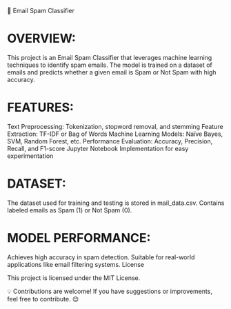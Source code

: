 📧 Email Spam Classifier

# OVERVIEW:
This project is an Email Spam Classifier that leverages machine learning techniques to identify spam emails. 
The model is trained on a dataset of emails and predicts whether a given email is Spam or Not Spam with high accuracy.


# FEATURES:
Text Preprocessing: Tokenization, stopword removal, and stemming
Feature Extraction: TF-IDF or Bag of Words
Machine Learning Models: Naïve Bayes, SVM, Random Forest, etc.
Performance Evaluation: Accuracy, Precision, Recall, and F1-score
Jupyter Notebook Implementation for easy experimentation


# DATASET:
The dataset used for training and testing is stored in mail_data.csv.
Contains labeled emails as Spam (1) or Not Spam (0).


# MODEL PERFORMANCE:
Achieves high accuracy in spam detection.
Suitable for real-world applications like email filtering systems.
License

This project is licensed under the MIT License.

💡 Contributions are welcome! If you have suggestions or improvements, feel free to contribute. 😊

